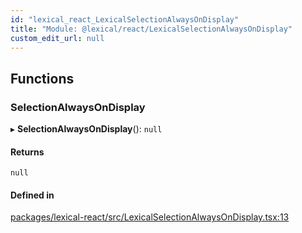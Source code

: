 ```yaml
---
id: "lexical_react_LexicalSelectionAlwaysOnDisplay"
title: "Module: @lexical/react/LexicalSelectionAlwaysOnDisplay"
custom_edit_url: null
---
```


## Functions

### SelectionAlwaysOnDisplay

▸ **SelectionAlwaysOnDisplay**(): ``null``

#### Returns

``null``

#### Defined in

[packages/lexical-react/src/LexicalSelectionAlwaysOnDisplay.tsx:13](https://github.com/QubitPi/lexical/tree/main/packages/lexical-react/src/LexicalSelectionAlwaysOnDisplay.tsx#L13)
